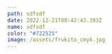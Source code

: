 ```yaml
---
path: sdfsdf
date: 2022-12-21T00:42:43.393Z
name: sdfsdf
color: "#722525"
image: /assets/frukito_cmyk.jpg
---
```

